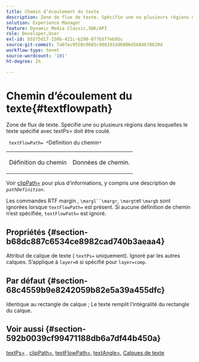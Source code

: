 ```yaml
---
title: Chemin d’écoulement du texte
description: Zone de flux de texte. Spécifie une ou plusieurs régions dans lesquelles le texte spécifié avec textPs= doit être coulé.
solution: Experience Manager
feature: Dynamic Media Classic,SDK/API
role: Developer,User
exl-id: b5575d17-150b-421c-b298-077b577eb95c
source-git-commit: 7a07ec9550c0685c908191dd6806d5b84678820d
workflow-type: tm+mt
source-wordcount: '101'
ht-degree: 2%

---
```


# Chemin d’écoulement du texte{#textflowpath}

Zone de flux de texte. Spécifie une ou plusieurs régions dans lesquelles le texte spécifié avec textPs= doit être coulé.

` textFlowPath= *`Définition du chemin`*`

<table id="simpletable_52CEFF5C3CCB4642A9A320D01B1BF8E0"> 
 <tr class="strow"> 
  <td class="stentry"> <p> <span class="varname"> Définition du chemin </span> </p> </td> 
  <td class="stentry"> <p>Données de chemin. </p> </td> 
 </tr> 
</table>

Voir [clipPath=](../../../../../is-api/http-ref/image-serving-api-ref/c-http-protocol-reference/c-command-reference/r-clippath.md#reference-8139b1b52dc54749b51b109521ddf83d) pour plus d’informations, y compris une description de *`pathDefinition`*.

Les commandes RTF margin , `\margl``\margr`, `\margt`et `\margb` sont ignorées lorsque `textFlowPath=` est présent. Si aucune définition de chemin n’est spécifiée, `textFlowPath=` est ignoré.

## Propriétés {#section-b68dc887c6534ce8982cad740b3aeaa4}

Attribut de calque de texte ( `textPs=` uniquement). Ignoré par les autres calques. S’applique à `layer=0` si spécifié pour `layer=comp`.

## Par défaut {#section-68c4559b9e8242059b82e5a39a455dfc}

Identique au rectangle de calque ; Le texte remplit l’intégralité du rectangle du calque.

## Voir aussi {#section-592b0039cf99471188db6a7df44b450a}

[textPs=](../../../../../is-api/http-ref/image-serving-api-ref/c-http-protocol-reference/c-command-reference/r-textps.md#reference-4209a2a6169f44278da2647cfb0cd767) , [clipPath=](../../../../../is-api/http-ref/image-serving-api-ref/c-http-protocol-reference/c-command-reference/r-clippath.md#reference-8139b1b52dc54749b51b109521ddf83d), [textFlowPath=](../../../../../is-api/http-ref/image-serving-api-ref/c-http-protocol-reference/c-command-reference/r-textflowpath.md#reference-0b8d9493d71342f0b6a64a6d221584ef), [textAngle=](../../../../../is-api/http-ref/image-serving-api-ref/c-http-protocol-reference/c-command-reference/r-textangle.md#reference-447f624c0e764d0cb5c75846d1b44d15), [Calques de texte](../../../../../is-api/http-ref/image-serving-api-ref/c-http-protocol-reference/c-text-formatting/r-text-layers.md#reference-47e78cfb18134db5ab09e17af14a6a8f)
